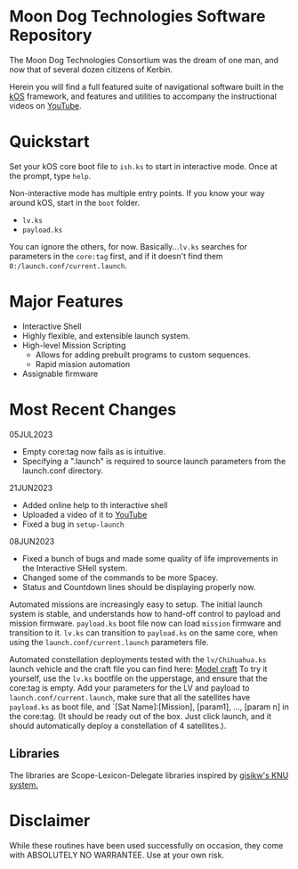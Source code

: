 Moon Dog Technologies Software Repository
===========================
The Moon Dog Technologies Consortium was the dream of one man, and now that of several dozen citizens of Kerbin.

Herein you will find a full featured suite of navigational software built in the [kOS](https://KSP-KOS.github.io/KOS) framework, and features and utilities to accompany the instructional videos on [YouTube](https://www.youtube.com/channel/UCXrQZx4C1a3GPn7DXkyWhfw).


Quickstart
==========

Set your kOS core boot file to `ish.ks` to start in interactive mode.  Once at the prompt, type `help`.

Non-interactive mode has multiple entry points.  If you know your way around kOS, start in the `boot` folder.
  - `lv.ks`
  - `payload.ks`

You can ignore the others, for now.
Basically...`lv.ks` searches for parameters in the `core:tag` first, and if it doesn't find them `0:/launch.conf/current.launch`.

Major Features
==============
  - Interactive Shell 
  - Highly flexible, and extensible launch system.
  - High-level Mission Scripting
    - Allows for adding prebuilt programs to custom sequences.
    - Rapid mission automation
  - Assignable firmware

Most Recent Changes
==================
05JUL2023
 - Empty core:tag now fails as is intuitive.  
 - Specifying a "<name>.launch" is required to source launch parameters from the launch.conf directory.

21JUN2023
 - Added online help to th interactive shell
 - Uploaded a video of it to [YouTube](https://youtu.be/8KXW-6Rhv8E)
 - Fixed a bug in `setup-launch`

08JUN2023
 - Fixed a bunch of bugs and made some quality of life improvements in the Interactive SHell system.
 - Changed some of the commands to be more Spacey.
 - Status and Countdown lines should be displaying properly now.
 
Automated missions are increasingly easy to setup.  The initial launch system is stable, and understands how to hand-off control to payload and mission firmware.
`payload.ks` boot file now can load `mission` firmware and transition to it.  `lv.ks` can transition to `payload.ks` on the same core, when using the `launch.conf/current.launch` parameters file.

Automated constellation deployments tested with the `lv/Chihuahua.ks` launch vehicle and the craft file you can find here: 
[Model craft](https://kerbalx.com/yehoodig/Mayflower-Constellation-LC)
To try it yourself, use the `lv.ks` bootfile on the upperstage, and ensure that the core:tag is empty.  Add your parameters for the LV and payload to `launch.conf/current.launch`, make sure that all the satellites have `payload.ks` as boot file, and `[Sat Name]:[Mission], [param1], ..., [param n] in the core:tag.  (It should be ready out of the box.  Just click launch, and it should automatically deploy a constellation of 4 satellites.).



Libraries
---------
The libraries are Scope-Lexicon-Delegate libraries inspired by [gisikw's KNU system.](https://www.youtube.com/watch?v=cqtMpk2GaIY&list=PLb6UbFXBdbCrvdXVgY_3jp5swtvW24fYv&index=44)


Disclaimer
==========
While these routines have been used successfully on occasion, they come with ABSOLUTELY NO WARRANTEE.  Use at your own risk.
